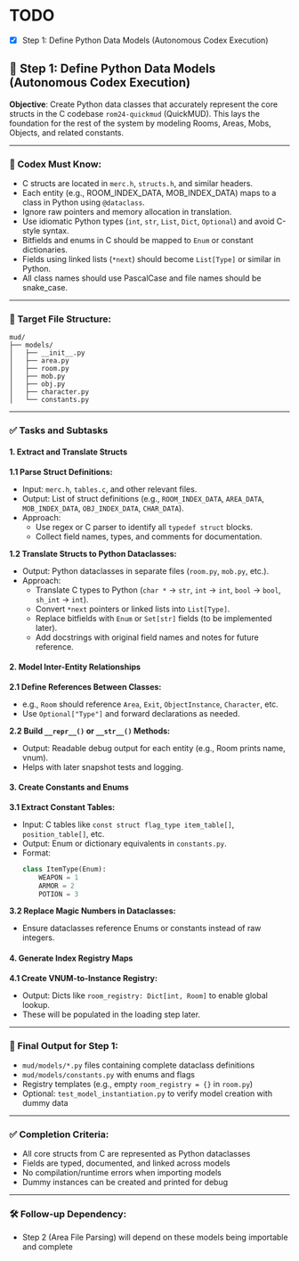 # TODO

- [x] Step 1: Define Python Data Models (Autonomous Codex Execution)

## 🧱 Step 1: Define Python Data Models (Autonomous Codex Execution)

**Objective**: Create Python data classes that accurately represent the core structs in the C codebase `rom24-quickmud` (QuickMUD). This lays the foundation for the rest of the system by modeling Rooms, Areas, Mobs, Objects, and related constants.

---

### 🧠 Codex Must Know:

- C structs are located in `merc.h`, `structs.h`, and similar headers.
- Each entity (e.g., ROOM_INDEX_DATA, MOB_INDEX_DATA) maps to a class in Python using `@dataclass`.
- Ignore raw pointers and memory allocation in translation.
- Use idiomatic Python types (`int`, `str`, `List`, `Dict`, `Optional`) and avoid C-style syntax.
- Bitfields and enums in C should be mapped to `Enum` or constant dictionaries.
- Fields using linked lists (`*next`) should become `List[Type]` or similar in Python.
- All class names should use PascalCase and file names should be snake_case.

---

### 📁 Target File Structure:

```
mud/
├── models/
│   ├── __init__.py
│   ├── area.py
│   ├── room.py
│   ├── mob.py
│   ├── obj.py
│   ├── character.py
│   └── constants.py
```

---

### ✅ Tasks and Subtasks

#### 1. Extract and Translate Structs

**1.1 Parse Struct Definitions:**
- Input: `merc.h`, `tables.c`, and other relevant files.
- Output: List of struct definitions (e.g., `ROOM_INDEX_DATA`, `AREA_DATA`, `MOB_INDEX_DATA`, `OBJ_INDEX_DATA`, `CHAR_DATA`).
- Approach:
  - Use regex or C parser to identify all `typedef struct` blocks.
  - Collect field names, types, and comments for documentation.

**1.2 Translate Structs to Python Dataclasses:**
- Output: Python dataclasses in separate files (`room.py`, `mob.py`, etc.).
- Approach:
  - Translate C types to Python (`char *` → `str`, `int` → `int`, `bool` → `bool`, `sh_int` → `int`).
  - Convert `*next` pointers or linked lists into `List[Type]`.
  - Replace bitfields with `Enum` or `Set[str]` fields (to be implemented later).
  - Add docstrings with original field names and notes for future reference.

#### 2. Model Inter-Entity Relationships

**2.1 Define References Between Classes:**
- e.g., `Room` should reference `Area`, `Exit`, `ObjectInstance`, `Character`, etc.
- Use `Optional["Type"]` and forward declarations as needed.

**2.2 Build `__repr__()` or `__str__()` Methods:**
- Output: Readable debug output for each entity (e.g., Room prints name, vnum).
- Helps with later snapshot tests and logging.

#### 3. Create Constants and Enums

**3.1 Extract Constant Tables:**
- Input: C tables like `const struct flag_type item_table[]`, `position_table[]`, etc.
- Output: Enum or dictionary equivalents in `constants.py`.
- Format:
  ```python
  class ItemType(Enum):
      WEAPON = 1
      ARMOR = 2
      POTION = 3
  ```

**3.2 Replace Magic Numbers in Dataclasses:**
- Ensure dataclasses reference Enums or constants instead of raw integers.

#### 4. Generate Index Registry Maps

**4.1 Create VNUM-to-Instance Registry:**
- Output: Dicts like `room_registry: Dict[int, Room]` to enable global lookup.
- These will be populated in the loading step later.

---

### 🧪 Final Output for Step 1:

- `mud/models/*.py` files containing complete dataclass definitions
- `mud/models/constants.py` with enums and flags
- Registry templates (e.g., empty `room_registry = {}` in `room.py`)
- Optional: `test_model_instantiation.py` to verify model creation with dummy data

---

### ✅ Completion Criteria:

- All core structs from C are represented as Python dataclasses
- Fields are typed, documented, and linked across models
- No compilation/runtime errors when importing models
- Dummy instances can be created and printed for debug

---

### 🛠️ Follow-up Dependency:

- Step 2 (Area File Parsing) will depend on these models being importable and complete

